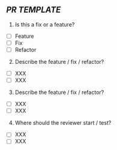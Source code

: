 ## **_PR TEMPLATE_**
1. Is this a fix or a feature?
- [ ] Feature
- [ ] Fix
- [ ] Refactor
2. Describe the feature / fix / refactor?
- [ ] XXX
- [ ] XXX
3. Describe the feature / fix / refactor?
- [ ] XXX
- [ ] XXX
4. Where should the reviewer start / test?
- [ ] XXX
- [ ] XXX
